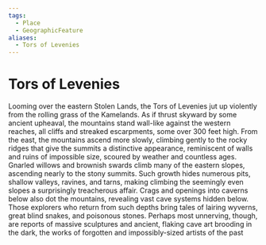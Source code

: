 ```yaml
---
tags:
  - Place
  - GeographicFeature
aliases:
  - Tors of Levenies
---
```

# Tors of Levenies
 Looming over the eastern Stolen Lands, the Tors of Levenies jut up violently from the rolling grass of the Kamelands. As if thrust skyward by some ancient upheaval, the mountains stand wall-like against the western reaches, all cliffs and streaked escarpments, some over 300 feet high. From the east, the mountains ascend more slowly, climbing gently to the rocky ridges that give the summits a distinctive appearance, reminiscent of walls and ruins of impossible size, scoured by weather and countless ages. Gnarled willows and brownish swards climb many of the eastern slopes, ascending nearly to the stony summits. Such growth hides numerous pits, shallow valleys, ravines, and tarns, making climbing the seemingly even slopes a surprisingly treacherous affair. Crags and openings into caverns below also dot the mountains, revealing vast cave systems hidden below. Those explorers who return from such depths bring tales of lairing wyverns, great blind snakes, and poisonous stones. Perhaps most unnerving, though, are reports of massive sculptures and ancient, flaking cave art brooding in the dark, the works of forgotten and impossibly-sized artists of the past